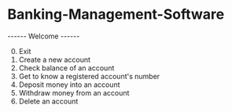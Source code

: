 # Banking-Management-Software

------ Welcome ------

0. Exit
1. Create a new account
2. Check balance of an account
3. Get to know a registered account's number
4. Deposit money into an account
5. Withdraw money from an account
6. Delete an account
